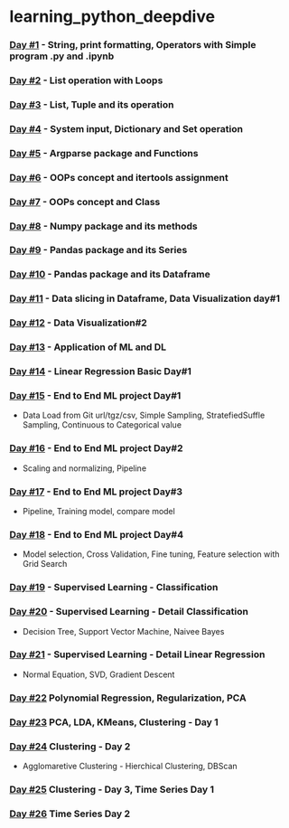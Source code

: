 # learning_python_deepdive

### <a href="https://github.com/SahaRahul/learning_python_deepdive/tree/main/python_day1">Day #1</a> - String, print formatting, Operators with Simple program .py and .ipynb 
### <a href="https://github.com/SahaRahul/learning_python_deepdive/tree/main/python_day2">Day #2</a> - List operation with Loops
### <a href="https://github.com/SahaRahul/learning_python_deepdive/tree/main/python_day3">Day #3</a> - List, Tuple and its operation
### <a href="https://github.com/SahaRahul/learning_python_deepdive/tree/main/python_day4">Day #4</a> - System input, Dictionary and Set operation
### <a href="https://github.com/SahaRahul/learning_python_deepdive/tree/main/python_day5">Day #5</a> - Argparse package and Functions
### <a href="https://github.com/SahaRahul/learning_python_deepdive/tree/main/python_day6">Day #6</a> - OOPs concept and itertools assignment
### <a href="https://github.com/SahaRahul/learning_python_deepdive/tree/main/python_day7">Day #7</a> - OOPs concept and Class
### <a href="https://github.com/SahaRahul/learning_python_deepdive/tree/main/python_day8">Day #8</a> - Numpy package and its methods
### <a href="https://github.com/SahaRahul/learning_python_deepdive/tree/main/python_day9">Day #9</a> - Pandas package and its Series
### <a href="https://github.com/SahaRahul/learning_python_deepdive/tree/main/python_day10">Day #10</a> - Pandas package and its Dataframe
### <a href="https://github.com/SahaRahul/learning_python_deepdive/tree/main/python_day11">Day #11</a> - Data slicing in Dataframe, Data Visualization day#1
### <a href="https://github.com/SahaRahul/learning_python_deepdive/tree/main/python_day12">Day #12</a> - Data Visualization#2
### <a href="https://github.com/SahaRahul/learning_python_deepdive/tree/main/python_day13">Day #13</a> - Application of ML and DL
### <a href="https://github.com/SahaRahul/learning_python_deepdive/tree/main/python_day14">Day #14</a> - Linear Regression Basic Day#1
### <a href="https://github.com/SahaRahul/learning_python_deepdive/tree/main/python_day15">Day #15</a> - End to End ML project Day#1 
- Data Load from Git url/tgz/csv, Simple Sampling, StratefiedSuffle Sampling, Continuous to Categorical value
### <a href="https://github.com/SahaRahul/learning_python_deepdive/tree/main/python_day16">Day #16</a> - End to End ML project Day#2
- Scaling and normalizing, Pipeline
### <a href="https://github.com/SahaRahul/learning_python_deepdive/tree/main/python_day17">Day #17</a> - End to End ML project Day#3
- Pipeline, Training model, compare model
### <a href="https://github.com/SahaRahul/learning_python_deepdive/tree/main/python_day18">Day #18</a> - End to End ML project Day#4
- Model selection, Cross Validation, Fine tuning, Feature selection with Grid Search

### <a href="https://github.com/SahaRahul/learning_python_deepdive/tree/main/python_day19">Day #19</a> - Supervised Learning - Classification
### <a href="https://github.com/SahaRahul/learning_python_deepdive/tree/main/python_day20">Day #20</a> - Supervised Learning - Detail Classification 
- Decision Tree, Support Vector Machine, Naivee Bayes
### <a href="https://github.com/SahaRahul/learning_python_deepdive/tree/main/python_day21">Day #21</a> - Supervised Learning - Detail Linear Regression 
- Normal Equation, SVD, Gradient Descent
### <a href="https://github.com/SahaRahul/learning_python_deepdive/tree/main/python_day22">Day #22</a> Polynomial Regression, Regularization, PCA
### <a href="https://github.com/SahaRahul/learning_python_deepdive/tree/main/python_day23">Day #23</a> PCA, LDA, KMeans, Clustering - Day 1
### <a href="https://github.com/SahaRahul/learning_python_deepdive/tree/main/python_day24">Day #24</a> Clustering - Day 2
- Agglomaretive Clustering - Hierchical Clustering, DBScan
### <a href="https://github.com/SahaRahul/learning_python_deepdive/tree/main/python_day25">Day #25</a> Clustering - Day 3, Time Series Day 1
### <a href="https://github.com/SahaRahul/learning_python_deepdive/tree/main/python_day26">Day #26</a> Time Series Day 2
